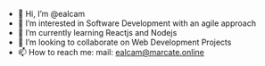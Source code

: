 - 👋 Hi, I’m @ealcam
- 👀 I’m interested in Software Development with an agile approach
- 🌱 I’m currently learning Reactjs and Nodejs
- 💞️ I’m looking to collaborate on Web Development Projects
- 📫 How to reach me: mail: ealcam@marcate.online

<!---
ealcam/ealcam is a ✨ special ✨ repository because its `README.md` (this file) appears on your GitHub profile.
You can click the Preview link to take a look at your changes.
--->
